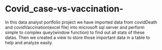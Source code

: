 # Covid_case-vs-vaccination-
In this data analyst portfolio project we have imported data from covidDeath and covidVaccination(excel file) into
microsoft sql server and perform simple to complex quey(window function) to find out all stats of these datas.
Then we created a view to store those important data in a  table to help and analyze easily.
